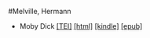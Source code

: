#Melville, Hermann

* Moby Dick  <a class="file tei" href="https://hurlus.github.io/tei/melville1851_mobydick.xml">[TEI]</a>  <a class="file html" href="https://hurlus.github.io/melville/melville1851_mobydick.html">[html]</a>  <a class="file mobi" href="https://hurlus.github.io/melville/melville1851_mobydick.mobi">[kindle]</a>  <a class="file epub" href="https://hurlus.github.io/melville/melville1851_mobydick.epub">[epub]</a> 

